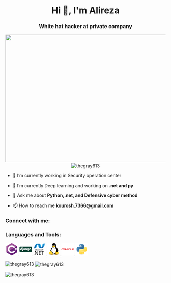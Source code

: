 
  <h1 align="center">Hi 👋, I'm Alireza</h1>
  <h3 align="center">White hat hacker at private company</h3>

  <p align="center">
    <img width="900" height="400" src="https://i.pinimg.com/originals/d5/34/05/d53405ec19c25a96bcb2b68d34e9ce3b.gif">
    <img src="https://komarev.com/ghpvc/?username=thegray613&label=Profile%20views&color=0e75b6&style=flat" alt="thegray613" />
  </p>
  
   - 🔭 I’m currently working in Security operation center

  - 🌱 I’m currently Deep learning and working on **.net and py**

  - 💬 Ask me about **Python,.net, and Defensive cyber method**

  - 📫 How to reach me **kourosh.7366@gmail.com**

  <h3 align="left">Connect with me:</h3>
  <p align="left">
  </p>

  <h3 align="left">Languages and Tools:</h3>
  <p align="left"> <a href="https://www.w3schools.com/cs/" target="_blank" rel="noreferrer"> <img src="https://raw.githubusercontent.com/devicons/devicon/master/icons/csharp/csharp-original.svg" alt="csharp" width="40" height="40"/> </a> <a href="https://www.djangoproject.com/" target="_blank" rel="noreferrer"> <img src="https://raw.githubusercontent.com/devicons/devicon/master/icons/django/django-original.svg" alt="django" width="40" height="40"/> </a> <a href="https://dotnet.microsoft.com/" target="_blank" rel="noreferrer"> <img src="https://raw.githubusercontent.com/devicons/devicon/master/icons/dot-net/dot-net-original-wordmark.svg" alt="dotnet" width="40" height="40"/> </a> <a href="https://www.linux.org/" target="_blank" rel="noreferrer"> <img src="https://raw.githubusercontent.com/devicons/devicon/master/icons/linux/linux-original.svg" alt="linux" width="40" height="40"/> </a> <a href="https://www.oracle.com/" target="_blank" rel="noreferrer"> <img src="https://raw.githubusercontent.com/devicons/devicon/master/icons/oracle/oracle-original.svg" alt="oracle" width="40" height="40"/> </a> <a href="https://www.python.org" target="_blank" rel="noreferrer"> <img src="https://raw.githubusercontent.com/devicons/devicon/master/icons/python/python-original.svg" alt="python" width="40" height="40"/> </a> </p>

  <p><img align="left" src="https://github-readme-stats.vercel.app/api/top-langs?username=thegray613&show_icons=true&locale=en&layout=compact" alt="thegray613" /></p>

  <p>&nbsp;<img align="center" src="https://github-readme-stats.vercel.app/api?username=thegray613&show_icons=true&locale=en" alt="thegray613" /></p>

  <p><img align="center" src="https://github-readme-streak-stats.herokuapp.com/?user=thegray613&" alt="thegray613" /></p>
